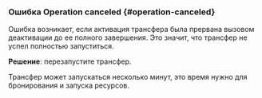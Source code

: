 ### Ошибка Operation canceled {#operation-canceled}

Ошибка возникает, если активация трансфера была прервана вызовом деактивации до ее полного завершения. Это значит, что трансфер не успел полностью запуститься.

**Решение**: перезапустите трансфер. 

Трансфер может запускаться несколько минут, это время нужно для бронирования и запуска ресурсов.

